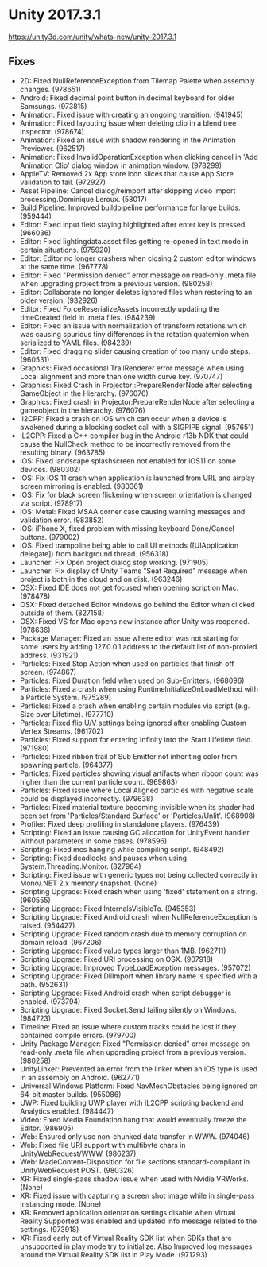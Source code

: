 # Unity 2017.3.1
https://unity3d.com/unity/whats-new/unity-2017.3.1

## Fixes

<ul>
<li>2D: Fixed NullReferenceException from Tilemap Palette when assembly changes. (978651)</li>
<li>Android: Fixed decimal point button in decimal keyboard for older Samsungs. (973815)</li>
<li>Animation: Fixed issue with creating an ongoing transition. (941945)</li>
<li>Animation: Fixed layouting issue when deleting clip in a blend tree inspector. (978674)</li>
<li>Animation: Fixed an issue with shadow rendering in the Animation Previewer. (962517)</li>
<li>Animation: Fixed InvalidOperationException when clicking cancel in 'Add Animation Clip' dialog window in animation window. (978299)</li>
<li>AppleTV: Removed 2x App store icon slices that cause App Store validation to fail. (972927)</li>
<li>Asset Pipeline: Cancel dialog/reimport after skipping video import processing.Dominique Leroux. (58017)</li>
<li>Build Pipeline: Improved buildpipeline performance for large builds. (959444)</li>
<li>Editor: Fixed input field staying highlighted after enter key is pressed. (966036)</li>
<li>Editor: Fixed lightingdata.asset files getting re-opened in text mode in certain situations. (975920)</li>
<li>Editor: Editor no longer crashers when closing 2 custom editor windows at the same time. (967778)</li>
<li>Editor: Fixed "Permission denied" error message on read-only .meta file when upgrading project from a previous version. (980258)</li>
<li>Editor: Collaborate no longer deletes ignored files when restoring to an older version. (932926)</li>
<li>Editor: Fixed ForceReserializeAssets incorrectly updating the timeCreated field in .meta files. (984239)</li>
<li>Editor: Fixed an issue with normalization of transform rotations which was causing spurious tiny differences in the rotation quaternion when serialized to YAML files. (984239)</li>
<li>Editor: Fixed dragging slider causing creation of too many undo steps. (960531)</li>
<li>Graphics: Fixed occasional TrailRenderer error message when using Local alignment and more than one width curve key. (970747)</li>
<li>Graphics: Fixed Crash in Projector::PrepareRenderNode after selecting GameObject in the Hierarchy. (976076)</li>
<li>Graphics: Fixed crash in Projector:PrepareRenderNode after selecting a gameobject in the hierarchy. (976076)</li>
<li>Il2CPP: Fixed a crash on iOS which can occur when a device is awakened during a blocking socket call with a SIGPIPE signal. (957651)</li>
<li>IL2CPP: Fixed a C++ compiler bug in the Android r13b NDK that could cause the NullCheck method to be incorrectly removed from the resulting binary. (963785)</li>
<li>iOS: Fixed landscape splashscreen not enabled for iOS11 on some devices. (980302)</li>
<li>iOS: Fix iOS 11 crash when application is launched from URL and airplay screen mirroring is enabled. (980361)</li>
<li>iOS: Fix for black screen flickering when screen orientation is changed via script. (978917)</li>
<li>iOS: Metal: Fixed MSAA corner case causing warning messages and validation error. (983852)</li>
<li>iOS: iPhone X, fixed problem with missing keyboard Done/Cancel buttons. (979002)</li>
<li>iOS: Fixed trampoline being able to call UI methods ([UIApplication delegate]) from background thread. (956318)</li>
<li>Launcher: Fix Open project dialog stop working. (971905)</li>
<li>Launcher: Fix display of Unity Teams "Seat Required" message when project is both in the cloud and on disk. (963246)</li>
<li>OSX: Fixed IDE does not get focused when opening script on Mac. (978478)</li>
<li>OSX: Fixed detached Editor windows go behind the Editor when clicked outside of them. (827158)</li>
<li>OSX: Fixed VS for Mac opens new instance after Unity was reopened. (978636)</li>
<li>Package Manager: Fixed an issue where editor was not starting for some users by adding 127.0.0.1 address to the default list of non-proxied address. (931921)</li>
<li>Particles: Fixed Stop Action when used on particles that finish off screen. (974867)</li>
<li>Particles: Fixed Duration field when used on Sub-Emitters. (968096)</li>
<li>Particles: Fixed a crash when using RuntimeInitializeOnLoadMethod with a Particle System. (975289)</li>
<li>Particles: Fixed a crash when enabling certain modules via script (e.g. Size over Lifetime). (977710)</li>
<li>Particles: Fixed flip U/V settings being ignored after enabling Custom Vertex Streams. (961702)</li>
<li>Particles: Fixed support for entering Infinity into the Start Lifetime field. (971980)</li>
<li>Particles: Fixed ribbon trail of Sub Emitter not inheriting color from spawning particle. (964377)</li>
<li>Particles: Fixed particles showing visual artifacts when ribbon count was higher than the current particle count. (969863)</li>
<li>Particles: Fixed issue where Local Aligned particles with negative scale could be displayed incorrectly. (979638)</li>
<li>Particles: Fixed material texture becoming invisible when its shader had been set from 'Particles/Standard Surface' or 'Particles/Unlit'. (968908)</li>
<li>Profiler: Fixed deep profiling in standalone players. (976439)</li>
<li>Scripting: Fixed an issue causing GC allocation for UnityEvent handler without parameters in some cases. (978596)</li>
<li>Scripting: Fixed mcs hanging while compiling script. (948492)</li>
<li>Scripting: Fixed deadlocks and pauses when using System.Threading.Monitor. (827984)</li>
<li>Scripting: Fixed issue with generic types not being collected correctly in Mono/.NET 2.x memory snapshot. (None)</li>
<li>Scripting Upgrade: Fixed crash when using 'fixed' statement on a string. (960555)</li>
<li>Scripting Upgrade: Fixed InternalsVisibleTo. (945353)</li>
<li>Scripting Upgrade: Fixed Android crash when NullReferenceException is raised. (954427)</li>
<li>Scripting Upgrade: Fixed random crash due to memory corruption on domain reload. (967206)</li>
<li>Scripting Upgrade: Fixed value types larger than 1MB. (962711)</li>
<li>Scripting Upgrade: Fixed URI processing on OSX. (907918)</li>
<li>Scripting Upgrade: Improved TypeLoadException messages. (957072)</li>
<li>Scripting Upgrade: Fixed DllImport when library name is specified with a path. (952631)</li>
<li>Scripting Upgrade: Fixed Android crash when script debugger is enabled. (973794)</li>
<li>Scripting Upgrade: Fixed Socket.Send failing silently on Windows. (984723)</li>
<li>Timeline: Fixed an issue where custom tracks could be lost if they contained compile errors. (979700)</li>
<li>Unity Package Manager: Fixed "Permission denied" error message on read-only .meta file when upgrading project from a previous version. (980258)</li>
<li>UnityLinker: Prevented an error from the linker when an iOS type is used in an assembly on Android. (962771)</li>
<li>Universal Windows Platform: Fixed NavMeshObstacles being ignored on 64-bit master builds. (955086)</li>
<li>UWP: Fixed building UWP player with IL2CPP scripting backend and Analytics enabled. (984447)</li>
<li>Video: Fixed Media Foundation hang that would eventually freeze the Editor. (986905)</li>
<li>Web: Ensured only use non-chunked data transfer in WWW. (974046)</li>
<li>Web: Fixed file URI support with multibyte chars in UnityWebRequest/WWW. (986237)</li>
<li>Web: MadeContent-Disposition for file sections standard-compliant in UnityWebRequest POST. (980326)</li>
<li>XR: Fixed single-pass shadow issue when used with Nvidia VRWorks. (None)</li>
<li>XR: Fixed issue with capturing a screen shot image while in single-pass instancing mode. (None)</li>
<li>XR: Removed application orientation settings disable when Virtual Reality Supported was enabled and updated info message related to the settings. (973918)</li>
<li>XR: Fixed early out of Virtual Reality SDK list when SDKs that are unsupported in play mode try to initialize. Also Improved log messages around the Virtual Reality SDK list in Play Mode. (971293)</li>
</ul>
